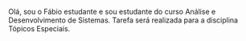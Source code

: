 Olá, sou o Fábio estudante e sou estudante do curso Análise e Desenvolvimento de Sistemas.
Tarefa será realizada para a disciplina Tópicos Especiais.

